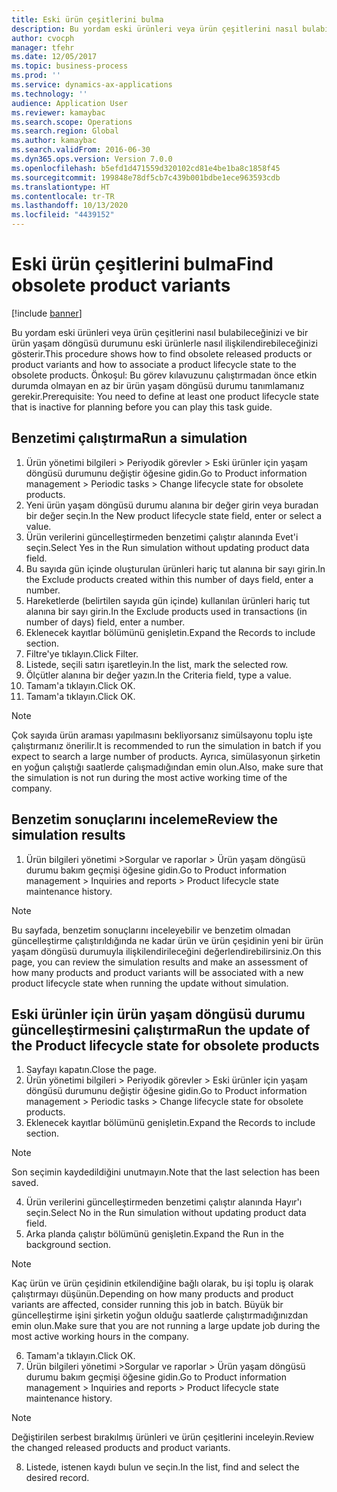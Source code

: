 ```yaml
---
title: Eski ürün çeşitlerini bulma
description: Bu yordam eski ürünleri veya ürün çeşitlerini nasıl bulabileceğinizi ve bir ürün yaşam döngüsü durumunu eski ürünlerle nasıl ilişkilendirebileceğinizi gösterir.
author: cvocph
manager: tfehr
ms.date: 12/05/2017
ms.topic: business-process
ms.prod: ''
ms.service: dynamics-ax-applications
ms.technology: ''
audience: Application User
ms.reviewer: kamaybac
ms.search.scope: Operations
ms.search.region: Global
ms.author: kamaybac
ms.search.validFrom: 2016-06-30
ms.dyn365.ops.version: Version 7.0.0
ms.openlocfilehash: b5efd1d471559d320102cd81e4be1ba8c1858f45
ms.sourcegitcommit: 199848e78df5cb7c439b001bdbe1ece963593cdb
ms.translationtype: HT
ms.contentlocale: tr-TR
ms.lasthandoff: 10/13/2020
ms.locfileid: "4439152"
---
```

# <a name="find-obsolete-product-variants"></a><span data-ttu-id="50bb1-103">Eski ürün çeşitlerini bulma</span><span class="sxs-lookup"><span data-stu-id="50bb1-103">Find obsolete product variants</span></span> 

[!include [banner](../../includes/banner.md)]

<span data-ttu-id="50bb1-104">Bu yordam eski ürünleri veya ürün çeşitlerini nasıl bulabileceğinizi ve bir ürün yaşam döngüsü durumunu eski ürünlerle nasıl ilişkilendirebileceğinizi gösterir.</span><span class="sxs-lookup"><span data-stu-id="50bb1-104">This procedure shows how to find obsolete released products or product variants and how to associate a product lifecycle state to the obsolete products.</span></span> <span data-ttu-id="50bb1-105">Önkoşul: Bu görev kılavuzunu çalıştırmadan önce etkin durumda olmayan en az bir ürün yaşam döngüsü durumu tanımlamanız gerekir.</span><span class="sxs-lookup"><span data-stu-id="50bb1-105">Prerequisite: You need to define at least one product lifecycle state that is inactive for planning before you can play this task guide.</span></span>


## <a name="run-a-simulation"></a><span data-ttu-id="50bb1-106">Benzetimi çalıştırma</span><span class="sxs-lookup"><span data-stu-id="50bb1-106">Run a simulation</span></span>
1. <span data-ttu-id="50bb1-107">Ürün yönetimi bilgileri > Periyodik görevler > Eski ürünler için yaşam döngüsü durumunu değiştir öğesine gidin.</span><span class="sxs-lookup"><span data-stu-id="50bb1-107">Go to Product information management > Periodic tasks > Change lifecycle state for obsolete products.</span></span>
2. <span data-ttu-id="50bb1-108">Yeni ürün yaşam döngüsü durumu alanına bir değer girin veya buradan bir değer seçin.</span><span class="sxs-lookup"><span data-stu-id="50bb1-108">In the New product lifecycle state field, enter or select a value.</span></span>
3. <span data-ttu-id="50bb1-109">Ürün verilerini güncelleştirmeden benzetimi çalıştır alanında Evet'i seçin.</span><span class="sxs-lookup"><span data-stu-id="50bb1-109">Select Yes in the Run simulation without updating product data field.</span></span>
4. <span data-ttu-id="50bb1-110">Bu sayıda gün içinde oluşturulan ürünleri hariç tut alanına bir sayı girin.</span><span class="sxs-lookup"><span data-stu-id="50bb1-110">In the Exclude products created within this number of days field, enter a number.</span></span>
5. <span data-ttu-id="50bb1-111">Hareketlerde (belirtilen sayıda gün içinde) kullanılan ürünleri hariç tut alanına bir sayı girin.</span><span class="sxs-lookup"><span data-stu-id="50bb1-111">In the Exclude products used in transactions (in number of days) field, enter a number.</span></span>
6. <span data-ttu-id="50bb1-112">Eklenecek kayıtlar bölümünü genişletin.</span><span class="sxs-lookup"><span data-stu-id="50bb1-112">Expand the Records to include section.</span></span>
7. <span data-ttu-id="50bb1-113">Filtre'ye tıklayın.</span><span class="sxs-lookup"><span data-stu-id="50bb1-113">Click Filter.</span></span>
8. <span data-ttu-id="50bb1-114">Listede, seçili satırı işaretleyin.</span><span class="sxs-lookup"><span data-stu-id="50bb1-114">In the list, mark the selected row.</span></span>
9. <span data-ttu-id="50bb1-115">Ölçütler alanına bir değer yazın.</span><span class="sxs-lookup"><span data-stu-id="50bb1-115">In the Criteria field, type a value.</span></span>
10. <span data-ttu-id="50bb1-116">Tamam'a tıklayın.</span><span class="sxs-lookup"><span data-stu-id="50bb1-116">Click OK.</span></span>
11. <span data-ttu-id="50bb1-117">Tamam'a tıklayın.</span><span class="sxs-lookup"><span data-stu-id="50bb1-117">Click OK.</span></span>

> [!NOTE]
> <span data-ttu-id="50bb1-118">Çok sayıda ürün araması yapılmasını bekliyorsanız simülsayonu toplu işte çalıştırmanız önerilir.</span><span class="sxs-lookup"><span data-stu-id="50bb1-118">It is recommended to run the simulation in batch if you expect to search a large number of products.</span></span> <span data-ttu-id="50bb1-119">Ayrıca, simülasyonun şirketin en yoğun çalıştığı saatlerde çalışmadığından emin olun.</span><span class="sxs-lookup"><span data-stu-id="50bb1-119">Also, make sure that the simulation is not run during the most active working time of the company.</span></span>  

## <a name="review-the-simulation-results"></a><span data-ttu-id="50bb1-120">Benzetim sonuçlarını inceleme</span><span class="sxs-lookup"><span data-stu-id="50bb1-120">Review the simulation results</span></span>
1. <span data-ttu-id="50bb1-121">Ürün bilgileri yönetimi >Sorgular ve raporlar > Ürün yaşam döngüsü durumu bakım geçmişi öğesine gidin.</span><span class="sxs-lookup"><span data-stu-id="50bb1-121">Go to Product information management > Inquiries and reports > Product lifecycle state maintenance history.</span></span>
   
> [!NOTE]
> <span data-ttu-id="50bb1-122">Bu sayfada, benzetim sonuçlarını inceleyebilir ve benzetim olmadan güncelleştirme çalıştırıldığında ne kadar ürün ve ürün çeşidinin yeni bir ürün yaşam döngüsü durumuyla ilişkilendirileceğini değerlendirebilirsiniz.</span><span class="sxs-lookup"><span data-stu-id="50bb1-122">On this page, you can review the simulation results and make an assessment of how many products and product variants will be associated with a new product lifecycle state when running the update without simulation.</span></span>  

## <a name="run-the-update-of-the-product-lifecycle-state-for-obsolete-products"></a><span data-ttu-id="50bb1-123">Eski ürünler için ürün yaşam döngüsü durumu güncelleştirmesini çalıştırma</span><span class="sxs-lookup"><span data-stu-id="50bb1-123">Run the update of the Product lifecycle state for obsolete products</span></span>
1. <span data-ttu-id="50bb1-124">Sayfayı kapatın.</span><span class="sxs-lookup"><span data-stu-id="50bb1-124">Close the page.</span></span>
2. <span data-ttu-id="50bb1-125">Ürün yönetimi bilgileri > Periyodik görevler > Eski ürünler için yaşam döngüsü durumunu değiştir öğesine gidin.</span><span class="sxs-lookup"><span data-stu-id="50bb1-125">Go to Product information management > Periodic tasks > Change lifecycle state for obsolete products.</span></span>
3. <span data-ttu-id="50bb1-126">Eklenecek kayıtlar bölümünü genişletin.</span><span class="sxs-lookup"><span data-stu-id="50bb1-126">Expand the Records to include section.</span></span>

> [!NOTE]
> <span data-ttu-id="50bb1-127">Son seçimin kaydedildiğini unutmayın.</span><span class="sxs-lookup"><span data-stu-id="50bb1-127">Note that the last selection has been saved.</span></span>  

4. <span data-ttu-id="50bb1-128">Ürün verilerini güncelleştirmeden benzetimi çalıştır alanında Hayır'ı seçin.</span><span class="sxs-lookup"><span data-stu-id="50bb1-128">Select No in the Run simulation without updating product data field.</span></span>
5. <span data-ttu-id="50bb1-129">Arka planda çalıştır bölümünü genişletin.</span><span class="sxs-lookup"><span data-stu-id="50bb1-129">Expand the Run in the background section.</span></span>

> [!NOTE]
> <span data-ttu-id="50bb1-130">Kaç ürün ve ürün çeşidinin etkilendiğine bağlı olarak, bu işi toplu iş olarak çalıştırmayı düşünün.</span><span class="sxs-lookup"><span data-stu-id="50bb1-130">Depending on how many products and product variants are affected, consider running this job in batch.</span></span> <span data-ttu-id="50bb1-131">Büyük bir güncelleştirme işini şirketin yoğun olduğu saatlerde çalıştırmadığınızdan emin olun.</span><span class="sxs-lookup"><span data-stu-id="50bb1-131">Make sure that you are not running a large update job during the most active working hours in the company.</span></span>  

6. <span data-ttu-id="50bb1-132">Tamam'a tıklayın.</span><span class="sxs-lookup"><span data-stu-id="50bb1-132">Click OK.</span></span>
7. <span data-ttu-id="50bb1-133">Ürün bilgileri yönetimi >Sorgular ve raporlar > Ürün yaşam döngüsü durumu bakım geçmişi öğesine gidin.</span><span class="sxs-lookup"><span data-stu-id="50bb1-133">Go to Product information management > Inquiries and reports > Product lifecycle state maintenance history.</span></span>

> [!NOTE]
> <span data-ttu-id="50bb1-134">Değiştirilen serbest bırakılmış ürünleri ve ürün çeşitlerini inceleyin.</span><span class="sxs-lookup"><span data-stu-id="50bb1-134">Review the changed released products and product variants.</span></span>  

8. <span data-ttu-id="50bb1-135">Listede, istenen kaydı bulun ve seçin.</span><span class="sxs-lookup"><span data-stu-id="50bb1-135">In the list, find and select the desired record.</span></span>

